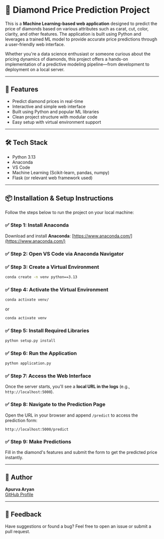 # 💎 Diamond Price Prediction Project

This is a **Machine Learning-based web application** designed to predict the price of diamonds based on various attributes such as carat, cut, color, clarity, and other features. The application is built using Python and leverages a trained ML model to provide accurate price predictions through a user-friendly web interface.

Whether you're a data science enthusiast or someone curious about the pricing dynamics of diamonds, this project offers a hands-on implementation of a predictive modeling pipeline—from development to deployment on a local server.

---

## 🚀 Features

- Predict diamond prices in real-time
- Interactive and simple web interface
- Built using Python and popular ML libraries
- Clean project structure with modular code
- Easy setup with virtual environment support

---

## 🛠 Tech Stack

- Python 3.13  
- Anaconda  
- VS Code  
- Machine Learning (Scikit-learn, pandas, numpy)  
- Flask (or relevant web framework used)  

---

## 📦 Installation & Setup Instructions

Follow the steps below to run the project on your local machine:

### ✅ Step 1: Install Anaconda  
Download and install **Anaconda**: [https://www.anaconda.com/](https://www.anaconda.com/)

### ✅ Step 2: Open VS Code via Anaconda Navigator

### ✅ Step 3: Create a Virtual Environment
```bash
conda create -n venv python==3.13
```

### ✅ Step 4: Activate the Virtual Environment
```bash
conda activate venv/
```
or  
```bash
conda activate venv
```

### ✅ Step 5: Install Required Libraries
```bash
python setup.py install
```

### ✅ Step 6: Run the Application
```bash
python application.py
```

### ✅ Step 7: Access the Web Interface
Once the server starts, you'll see a **local URL in the logs** (e.g., `http://localhost:5000`).

### ✅ Step 8: Navigate to the Prediction Page
Open the URL in your browser and append `/predict` to access the prediction form:
```
http://localhost:5000/predict
```

### ✅ Step 9: Make Predictions
Fill in the diamond's features and submit the form to get the predicted price instantly.

---

## 👤 Author

**Apurva Aryan**  
[GitHub Profile](https://github.com/Apurva12343)

---

## 🙌 Feedback

Have suggestions or found a bug? Feel free to open an issue or submit a pull request.
